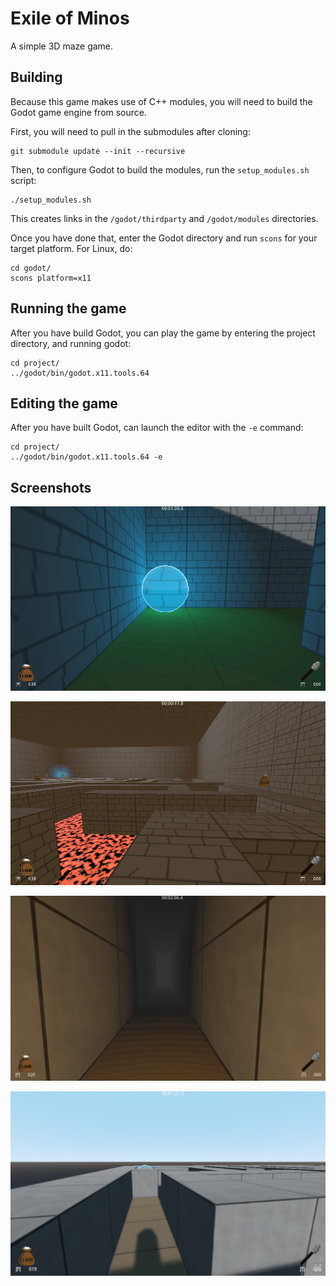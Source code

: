# Exile of Minos

A simple 3D maze game.

## Building

Because this game makes use of C++ modules, you will need to build the Godot
game engine from source.

First, you will need to pull in the submodules after cloning:
```
git submodule update --init --recursive
```

Then, to configure Godot to build the modules, run the `setup_modules.sh`
script:
```
./setup_modules.sh
```

This creates links in the `/godot/thirdparty` and `/godot/modules` directories.

Once you have done that, enter the Godot directory and run `scons` for your
target platform. For Linux, do:

```
cd godot/
scons platform=x11
```

## Running the game

After you have build Godot, you can play the game by entering the project
directory, and running godot:
```
cd project/
../godot/bin/godot.x11.tools.64
```

## Editing the game

After you have built Godot, can launch the editor with the `-e` command: 
```
cd project/
../godot/bin/godot.x11.tools.64 -e
```

## Screenshots

![01](/images/exile_of_minos_01.png)

![02](/images/exile_of_minos_02.png)

![03](/images/exile_of_minos_03.png)

![04](/images/exile_of_minos_04.png)

